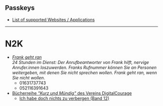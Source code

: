 
## Passkeys
- [List of supported Websites / Applications](https://passkeys.directory/)

---
# N2K
- [*Frank geht ran*](https://digitalcourage.de/frank-geht-ran)<br>
  *24 Stunden im Dienst: Der Anrufbeantworter von Frank hilft, nervige Anrufer.innen loszuwerden. Franks Rufnummer können Sie an Personen weitergeben, mit denen Sie nicht sprechen wollen. Frank geht ran, wenn Sie nicht wollen.*
  - 01631737743  
  - 052116391643
- [Bücherreihe *"Kurz und Mündig"* des Vereins DigitalCourage](https://shop.digitalcourage.de/themen/kurzmuendig/)
  - [Ich habe doch nichts zu verbergen (Band 12)](https://shop.digitalcourage.de/nichts-zu-verbergen.html)
